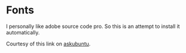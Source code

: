 # Fonts

I personally like adobe source code pro. So this is an attempt to install it
automatically.

Courtesy of this link on [askubuntu](http://askubuntu.com/questions/193072/how-to-use-the-new-adobe-source-code-pro-font).


